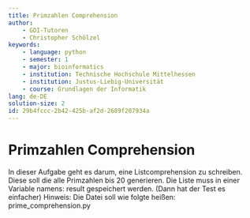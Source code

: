 ```yaml
---
title: Primzahlen Comprehension
author:
    - GDI-Tutoren
    - Christopher Schölzel
keywords:
    - language: python
    - semester: 1
    - major: bioinformatics
    - institution: Technische Hochschule Mittelhessen
    - institution: Justus-Liebig-Universität
    - course: Grundlagen der Informatik
lang: de-DE
solution-size: 2
id: 29b4fccc-2b42-425b-af2d-2689f207934a
---
```


# Primzahlen Comprehension

In dieser Aufgabe geht es darum, eine Listcomprehension zu schreiben.
Diese soll die alle Primzahlen bis 20 generieren. 
Die Liste muss in einer Variable namens: result gespeichert werden. (Dann hat der Test es einfacher)
Hinweis: Die Datei soll wie folgte heißen: prime_comprehension.py